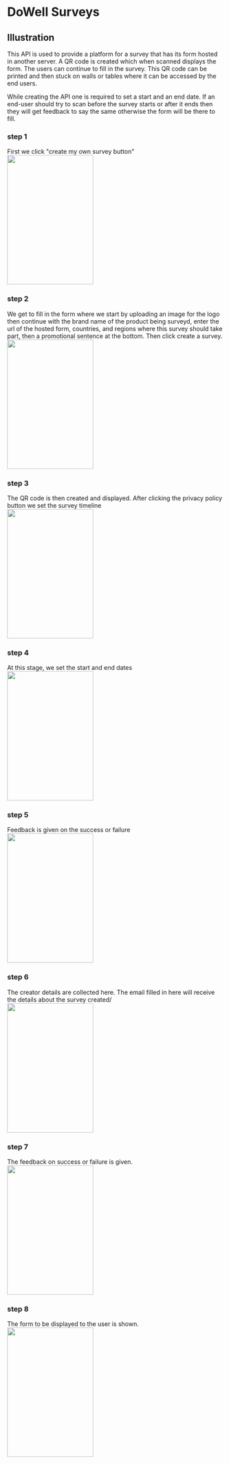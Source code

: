# DoWell Surveys
## Illustration
This API is used to provide a platform for a survey that has its form hosted in another server. A QR code is created
which when scanned displays the form. The users can continue to fill in the survey. This QR code can be printed and then stuck 
on walls or tables where it can be accessed by the end users. 

While creating the API one is required to set a start and an end date. If an end-user should try to scan before the survey 
starts or after it ends then they will get feedback to say the same otherwise the form will be there to fill.
<div>


  
### step 1
<div>First we click "create my own survey button" </div>
<img src='https://res.cloudinary.com/dhmvn4nnf/image/upload/v1667206561/sbs-email-template/dowell/Feedback_lnmbtk.jpg' height='300' width='200'/>

### step 2
<div>We get to fill in the form where we start by uploading an image for the logo then continue with the brand name of the product being surveyd, enter the url of the hosted form, countries, and regions where this 
survey should take part, then a promotional sentence at the bottom. Then click create a survey.</div>
<img src='https://res.cloudinary.com/dhmvn4nnf/image/upload/v1667206560/sbs-email-template/dowell/Create_servey_qhp4cw.jpg' height='300' width='200'/>

### step 3
<div>The QR code is then created and displayed. After clicking the privacy policy button we set the survey timeline </div>
<img src='https://res.cloudinary.com/dhmvn4nnf/image/upload/v1667206561/sbs-email-template/dowell/Create_QR_code_juazmx.jpg' height='300' width='200'/>

### step 4
<div>At this stage, we set the start and end dates</div>
<img src='https://res.cloudinary.com/dhmvn4nnf/image/upload/v1667206560/sbs-email-template/dowell/survey_date_1_ucdb4x.jpg' height='300' width='200'/>

### step 5
<div>Feedback is given on the success or failure
</div>
<img src='https://res.cloudinary.com/dhmvn4nnf/image/upload/v1667206560/sbs-email-template/dowell/survey_date_1_1_iutxdq.jpg' height='300' width='200'/>

### step 6
<div>The creator details are collected here. The email filled in here will receive the details about the survey created/
</div>
<img src='https://res.cloudinary.com/dhmvn4nnf/image/upload/v1667206560/sbs-email-template/dowell/Create_QR_code_1_vp75ut.jpg' height='300' width='200'/>

### step 7
<div> The feedback on success or failure is given.</div>
<img src='https://res.cloudinary.com/dhmvn4nnf/image/upload/v1667206560/sbs-email-template/dowell/survey_date_1_1_iutxdq.jpg' height='300' width='200'/>

### step 8
<div>The form to be displayed to the user is shown.</div> 

<img src='https://res.cloudinary.com/dhmvn4nnf/image/upload/v1667206560/sbs-email-template/dowell/iframe_ngbgwz.jpg' height='300' width='200'/>

</div>
